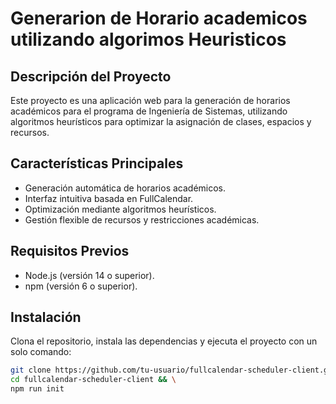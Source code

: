 # Generarion de Horario academicos utilizando algorimos Heuristicos

## Descripción del Proyecto

Este proyecto es una aplicación web para la generación de horarios académicos para el programa de Ingeniería de Sistemas, utilizando algoritmos heurísticos para optimizar la asignación de clases, espacios y recursos.

## Características Principales

- Generación automática de horarios académicos.
- Interfaz intuitiva basada en FullCalendar.
- Optimización mediante algoritmos heurísticos.
- Gestión flexible de recursos y restricciones académicas.

## Requisitos Previos

- Node.js (versión 14 o superior).
- npm (versión 6 o superior).

## Instalación

Clona el repositorio, instala las dependencias y ejecuta el proyecto con un solo comando:

```bash
git clone https://github.com/tu-usuario/fullcalendar-scheduler-client.git && \
cd fullcalendar-scheduler-client && \
npm run init

